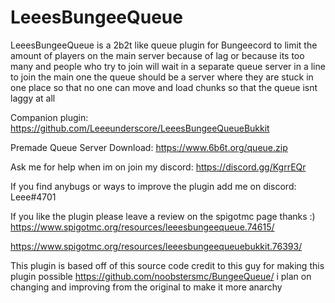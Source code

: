 # LeeesBungeeQueue
LeeesBungeeQueue is a 2b2t like queue plugin for Bungeecord to limit the amount of players on the main server because of lag or because its too many and people who try to join will wait in a separate queue server in a line to join the main one the queue should be a server where they are stuck in one place so that no one can move and load chunks so that the queue isnt laggy at all

Companion plugin:
https://github.com/Leeeunderscore/LeeesBungeeQueueBukkit

Premade Queue Server Download: https://www.6b6t.org/queue.zip

Ask me for help when im on join my discord: https://discord.gg/KgrrEQr

If you find anybugs or ways to improve the plugin add me on discord: Leee#4701

If you like the plugin please leave a review on the spigotmc page thanks :)
https://www.spigotmc.org/resources/leeesbungeequeue.74615/

https://www.spigotmc.org/resources/leeesbungeequeuebukkit.76393/

This plugin is based off of this source code credit to this guy for making this plugin possible https://github.com/noobstersmc/BungeeQueue/ i plan on changing and improving from the original to make it more anarchy
